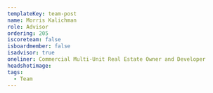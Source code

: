 ```yaml
---
templateKey: team-post
name: Morris Kalichman
role: Advisor
ordering: 205
iscoreteam: false
isboardmember: false
isadvisor: true
oneliner: Commercial Multi-Unit Real Estate Owner and Developer
headshotimage:
tags:
  - Team
---
```

